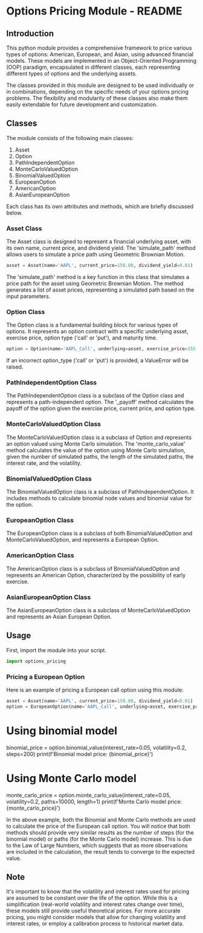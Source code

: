 # Options Pricing Module - README

## Introduction
This python module provides a comprehensive framework to price various types of options: American, European, and Asian, using advanced financial models. These models are implemented in an Object-Oriented Programming (OOP) paradigm, encapsulated in different classes, each representing different types of options and the underlying assets.

The classes provided in this module are designed to be used individually or in combinations, depending on the specific needs of your options pricing problems. The flexibility and modularity of these classes also make them easily extendable for future development and customization.

## Classes
The module consists of the following main classes:

1. Asset
2. Option
3. PathIndependentOption
4. MonteCarloValuedOption
5. BinomialValuedOption
6. EuropeanOption
7. AmericanOption
8. AsianEuropeanOption

Each class has its own attributes and methods, which are briefly discussed below. 

### Asset Class
The Asset class is designed to represent a financial underlying asset, with its own name, current price, and dividend yield. The 'simulate_path' method allows users to simulate a price path using Geometric Brownian Motion. 

```python
asset = Asset(name='AAPL', current_price=150.00, dividend_yield=0.01)
```

The 'simulate_path' method is a key function in this class that simulates a price path for the asset using Geometric Brownian Motion. The method generates a list of asset prices, representing a simulated path based on the input parameters. 

### Option Class
The Option class is a fundamental building block for various types of options. It represents an option contract with a specific underlying asset, exercise price, option type ('call' or 'put'), and maturity time. 

```python
option = Option(name='AAPL_Call', underlying=asset, exercise_price=155.00, option_type='call', maturity_time=1.0)
```

If an incorrect option_type ('call' or 'put') is provided, a ValueError will be raised. 

### PathIndependentOption Class
The PathIndependentOption class is a subclass of the Option class and represents a path-independent option. The '_payoff' method calculates the payoff of the option given the exercise price, current price, and option type. 

### MonteCarloValuedOption Class
The MonteCarloValuedOption class is a subclass of Option and represents an option valued using Monte Carlo simulation. The 'monte_carlo_value' method calculates the value of the option using Monte Carlo simulation, given the number of simulated paths, the length of the simulated paths, the interest rate, and the volatility.

### BinomialValuedOption Class
The BinomialValuedOption class is a subclass of PathIndependentOption. It includes methods to calculate binomial node values and binomial value for the option.

### EuropeanOption Class
The EuropeanOption class is a subclass of both BinomialValuedOption and MonteCarloValuedOption, and represents a European Option.

### AmericanOption Class
The AmericanOption class is a subclass of BinomialValuedOption and represents an American Option, characterized by the possibility of early exercise.

### AsianEuropeanOption Class
The AsianEuropeanOption class is a subclass of MonteCarloValuedOption and represents an Asian European Option.

## Usage
First, import the module into your script.

```python
import options_pricing
```

### Pricing a European Option
Here is an example of pricing a European call option using this module:

```python
asset = Asset(name='AAPL', current_price=150.00, dividend_yield=0.01)
option = EuropeanOption(name='AAPL_Call', underlying=asset, exercise_price=155.00, option_type='call', maturity_time=1.0)
```

# Using binomial model
binomial_price = option.binomial_value(interest_rate=0.05, volatility=0.2, steps=200)
print(f'Binomial model price: {binomial_price}')

# Using Monte Carlo model
monte_carlo_price = option.monte_carlo_value(interest_rate=0.05, volatility=0.2, paths=10000, length=1)
print(f'Monte Carlo model price: {monte_carlo_price}')

In the above example, both the Binomial and Monte Carlo methods are used to calculate the price of the European call option. You will notice that both methods should provide very similar results as the number of steps (for the binomial model) or paths (for the Monte Carlo model) increase. This is due to the Law of Large Numbers, which suggests that as more observations are included in the calculation, the result tends to converge to the expected value.

## Note
It's important to know that the volatility and interest rates used for pricing are assumed to be constant over the life of the option. While this is a simplification (real-world volatility and interest rates change over time), these models still provide useful theoretical prices. For more accurate pricing, you might consider models that allow for changing volatility and interest rates, or employ a calibration process to historical market data.











